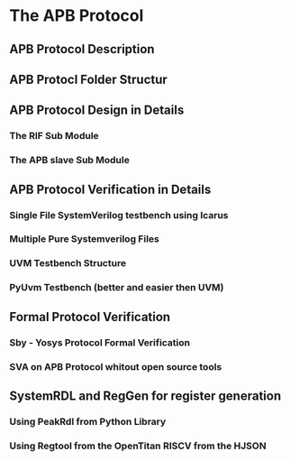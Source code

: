 # The APB Protocol

## APB Protocol Description

## APB Protocl Folder Structur

## APB Protocol Design in Details

### The RIF Sub Module

### The APB slave Sub Module

## APB Protocol Verification in Details

### Single File SystemVerilog testbench using Icarus

### Multiple Pure Systemverilog Files 

### UVM Testbench Structure

### PyUvm Testbench (better and easier then UVM)

## Formal Protocol Verification

### Sby - Yosys Protocol Formal Verification

### SVA on APB Protocol whitout open source tools

## SystemRDL and RegGen for register generation

### Using PeakRdl from Python Library

### Using Regtool from the OpenTitan RISCV from the HJSON 







